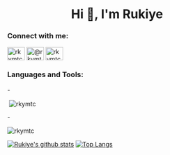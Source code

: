 
<h1 align="center">Hi 👋, I'm Rukiye </h1>


<h3 align="left">Connect with me:</h3>
<p align="left">
<a href="https://linkedin.com/in/rkymtc" target="blank"><img align="center" src="https://raw.githubusercontent.com/rahuldkjain/github-profile-readme-generator/master/src/images/icons/Social/linked-in-alt.svg" alt="rkymtc" height="30" width="40" /></a>
<a href="https://medium.com/@rkymtc" target="blank"><img align="center" src="https://raw.githubusercontent.com/rahuldkjain/github-profile-readme-generator/master/src/images/icons/Social/medium.svg" alt="@rkymtc" height="30" width="40" /></a>
<a href="https://www.hackerrank.com/rkymtc" target="blank"><img align="center" src="https://raw.githubusercontent.com/rahuldkjain/github-profile-readme-generator/master/src/images/icons/Social/hackerrank.svg" alt="rkymtc" height="30" width="40" /></a>

</p>

<h3 align="left">Languages and Tools:</h3>



-<p>&nbsp;<img align="center" src="https://github-readme-stats.vercel.app/api?username=rkymtc&show_icons=true&locale=en" alt="rkymtc" /></p>

-<p><img align="center" src="https://github-readme-streak-stats.herokuapp.com/?user=rkymtc&" alt="rkymtc" /></p>
[![Rukiye's github stats](https://github-readme-stats.vercel.app/api?username=rkymtc&count_private=true&show_icons=true&theme=radical&hide_rank=false)](https://github.com/rkymtc/github-readme-stats)
[![Top Langs](https://github-readme-stats.vercel.app/api/top-langs/?username=rkymtc)](https://github.com/rkymtc/github-readme-stats)
